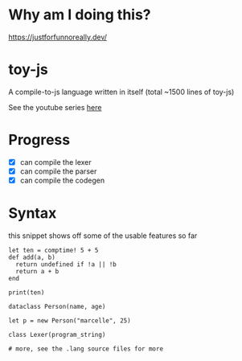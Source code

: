 # Why am I doing this?

https://justforfunnoreally.dev/

# toy-js

A compile-to-js language written in itself (total ~1500 lines of toy-js)

See the youtube series [here](https://www.youtube.com/watch?v=TXEn17hBAFc&list=PLEpvTEuFyPtrD2gYvX277Q8wMpAA3qz7R)

# Progress

- [x] can compile the lexer
- [x] can compile the parser
- [x] can compile the codegen

# Syntax

this snippet shows off some of the usable features so far

```
let ten = comptime! 5 + 5
def add(a, b)
  return undefined if !a || !b
  return a + b
end

print(ten)

dataclass Person(name, age)

let p = new Person("marcelle", 25)

class Lexer(program_string)

# more, see the .lang source files for more

```
